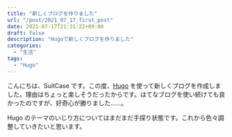 ```yaml
---
title: "新しくブログを作りました"
url: "/post/2021_07_17_first_post"
date: 2021-07-17T21:31:22+09:00
draft: false
description: "Hugoで新しくブログを作りました"
categories:
  - "生活"
tags:
  - "Hugo"
---
```


こんにちは、SuitCase です。この度、[Hugo](https://gohugo.io/) を使って新しくブログを作成しました。理由はちょっと楽しそうだったからです。はてなブログを使い続けても良かったのですが、好奇心が勝りました……。

Hugo のテーマのいじり方についてはまだまだ手探り状態です。これから色々調整していきたいと思います。